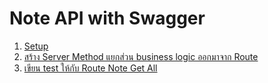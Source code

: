 
# Note API with Swagger 

1. [Setup](1-setup.md)
2. [สร้าง Server Method แยกส่วน business logic ออกมาจาก Route](2-server-method-get-all-note.md)
3. [เขียน test ให้กับ Route Note Get All](hapi-norm-note-api-swagger/3-test-route-note-get-all.md)